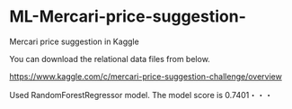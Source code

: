 # ML-Mercari-price-suggestion-
Mercari price suggestion in Kaggle

You can download the relational data files from below.

https://www.kaggle.com/c/mercari-price-suggestion-challenge/overview

Used RandomForestRegressor model.
The model score is 0.7401・・・
